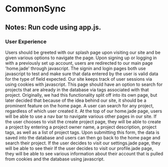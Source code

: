 # CommonSync
## Notes: Run code using **app.js**. 
### User Experience
Users should be greeted with our splash page upon visiting our site and be given various options to navigate the page.
Upon signing up or logging in with a previously set up account, users are redirected to our main page 'home.jade' through javascript.
The signin and login pages both use javascript to test and make sure that data entered by the user is valid data for the type of field expected.
Our site keeps track of user sessions via using cookies with javascript.
This page should have an option to search for projects that are already in the database via tags associated with that project.
Originally, we had this functionality split off into its own page, but later decided that because of the idea behind our site, it should be a prominent feature on the home page.
A user can search for any project, regardless of which user created it.
At the top of our home.jade page, users will be able to use a nav bar to navigate various other pages in our site.
If the user chooses to visit the create project page, they will be able to create a project by entering a project owner name, a project description, project tags, as well as a list of project tags.
Upon submitting this form, the data is saved into the database and users can then go back to the home page and search their project.
If the user decides to visit our settings.jade page, they will be able to see their 
If the user decides to visit our profile.jade page, they will be able to see various information about their account that is pulled from cookies and the database using javascript.